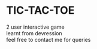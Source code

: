 # TIC-TAC-TOE
2 user interactive game<br>
learnt from devression<br>
feel free to contact me for queries
